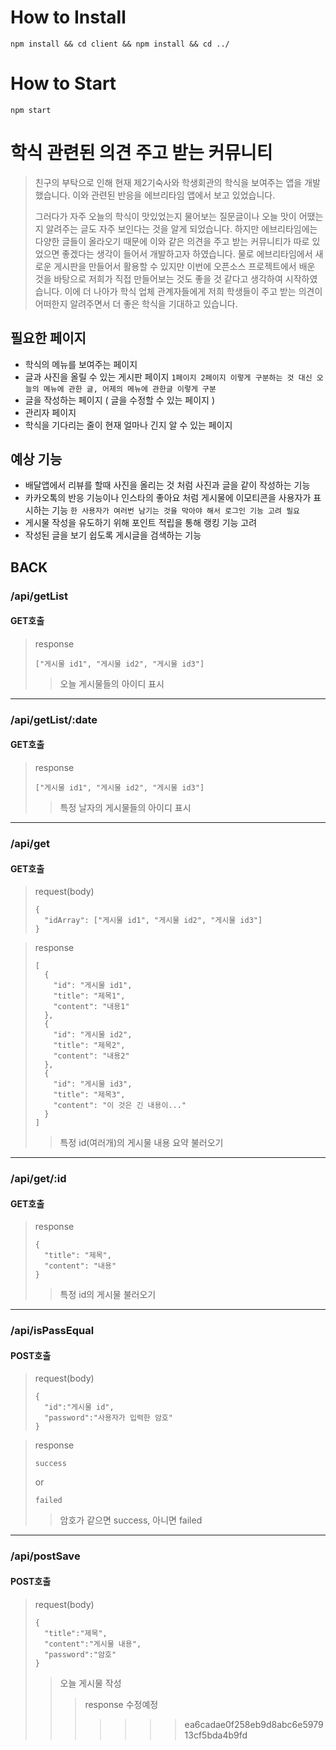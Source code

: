 # How to Install
```
npm install && cd client && npm install && cd ../
```

# How to Start
```
npm start
```

# 학식 관련된 의견 주고 받는 커뮤니티
> 친구의 부탁으로 인해 현재 제2기숙사와 학생회관의 학식을 보여주는 앱을 개발했습니다.
> 이와 관련된 반응을 에브리타임 앱에서 보고 있었습니다.
> 
> 그러다가 자주 오늘의 학식이 맛있었는지 물어보는 질문글이나 오늘 맛이 어땠는지 알려주는 글도 자주 보인다는 것을 알게 되었습니다.
> 하지만 에브리타임에는 다양한 글들이 올라오기 때문에 이와 같은 의견을 주고 받는 커뮤니티가 따로 있었으면 좋겠다는 생각이 들어서 개발하고자 하였습니다.
> 물로 에브리타임에서 새로운 게시판을 만들어서 활용할 수 있지만 이번에 오픈소스 프로젝트에서 배운 것을 바탕으로 저희가 직접 만들어보는 것도 좋을 것 같다고 생각하여 시작하였습니다.
> 이에 더 나아가 학식 업체 관계자들에게 저희 학생들이 주고 받는 의견이 어떠한지 알려주면서 더 좋은 학식을 기대하고 있습니다.

## 필요한 페이지
* 학식의 메뉴를 보여주는 페이지
* 글과 사진을 올릴 수 있는 게시판 페이지 
 ```1페이지 2페이지 이렇게 구분하는 것 대신 오늘의 메뉴에 관한 글, 어제의 메뉴에 관한글 이렇게 구분```
* 글을 작성하는 페이지 ( 글을 수정할 수 있는 페이지 )
* 관리자 페이지
* 학식을 기다리는 줄이 현재 얼마나 긴지 알 수 있는 페이지

## 예상 기능
* 배달앱에서 리뷰를 할때 사진을 올리는 것 처럼 사진과 글을 같이 작성하는 기능
* 카카오톡의 반응 기능이나 인스타의 좋아요 처럼 게시물에 이모티콘을 사용자가 표시하는 기능
 ```한 사용자가 여러번 남기는 것을 막아야 해서 로그인 기능 고려 필요```
* 게시물 작성을 유도하기 위해 포인트 적립을 통해 랭킹 기능 고려
* 작성된 글을 보기 쉽도록 게시글을 검색하는 기능

## BACK
### /api/getList
#### GET호출
> response
> ```
> ["게시물 id1", "게시물 id2", "게시물 id3"]
>```
>> 오늘 게시물들의 아이디 표시

-------------
### /api/getList/:date
#### GET호출
> response
> ```
> ["게시물 id1", "게시물 id2", "게시물 id3"]
>```
>> 특정 날자의 게시물들의 아이디 표시

-------------
### /api/get
#### GET호출
> request(body)
> ```
> {
>   "idArray": ["게시물 id1", "게시물 id2", "게시물 id3"]
> }
> ```

> response
> ```
> [
>   {
>     "id": "게시물 id1",
>     "title": "제목1",
>     "content": "내용1"
>   },
>   {
>     "id": "게시물 id2",
>     "title": "제목2",
>     "content": "내용2"
>   },
>   {
>     "id": "게시물 id3",
>     "title": "제목3",
>     "content": "이 것은 긴 내용이..."
>   }
> ]
> ```
>> 특정 id(여러개)의 게시물 내용 요약 불러오기

-------------
### /api/get/:id
#### GET호출
> response
> ```
> {
>   "title": "제목",
>   "content": "내용"
> }
>```
>> 특정 id의 게시물 불러오기

-------------
### /api/isPassEqual
#### POST호출
> request(body)
> ```
> {
>   "id":"게시물 id",
>   "password":"사용자가 입력한 암호"
> }
> ```

> response
> ```
> success
> ```
> or
> ```
> failed
> ```
>
>> 암호가 같으면 success, 아니면 failed

-------------
### /api/postSave
#### POST호출
> request(body)
> ```
> {
>   "title":"제목",
>   "content":"게시물 내용",
>   "password":"암호"
> }
> ```
>> 오늘 게시물 작성
>>> response 수정예정
>>>>>>> ea6cadae0f258eb9d8abc6e597913cf5bda4b9fd
